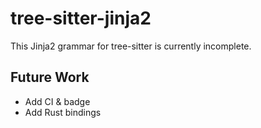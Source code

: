 # tree-sitter-jinja2
This Jinja2 grammar for tree-sitter is currently incomplete.

## Future Work
- Add CI & badge
- Add Rust bindings
